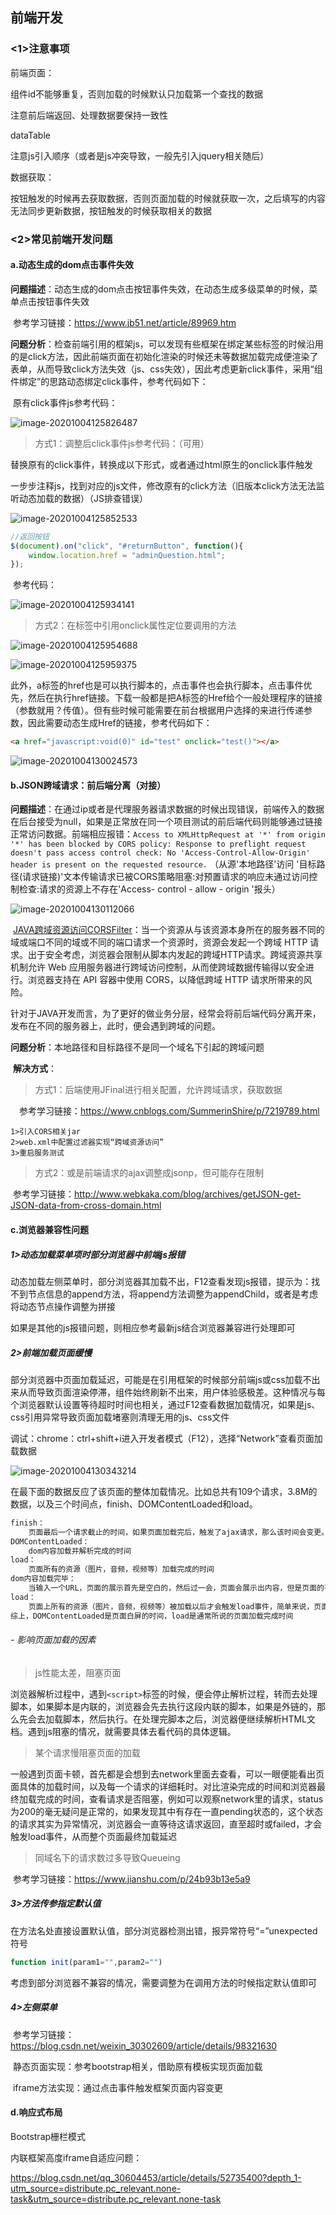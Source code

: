 ## 前端开发

### <1>注意事项

前端页面：

组件id不能够重复，否则加载的时候默认只加载第一个查找的数据

注意前后端返回、处理数据要保持一致性

 

dataTable  

注意js引入顺序（或者是js冲突导致，一般先引入jquery相关随后）

 

 

数据获取：

按钮触发的时候再去获取数据，否则页面加载的时候就获取一次，之后填写的内容无法同步更新数据，按钮触发的时候获取相关的数据



### <2>常见前端开发问题

#### a.动态生成的dom点击事件失效

​	**问题描述**：动态生成的dom点击按钮事件失效，在动态生成多级菜单的时候，菜单点击按钮事件失效

​	参考学习链接：https://www.jb51.net/article/89969.htm

​	**问题分析**：检查前端引用的框架js，可以发现有些框架在绑定某些标签的时候沿用的是click方法，因此前端页面在初始化渲染的时候还未等数据加载完成便渲染了表单，从而导致click方法失效（js、css失效），因此考虑更新click事件，采用“组件绑定”的思路动态绑定click事件，参考代码如下：

​	原有click事件js参考代码：

![image-20201004125826487](02-前端开发问题记录.assets/image-20201004125826487.png)

> 方式1：调整后click事件js参考代码：（可用）

​	替换原有的click事件，转换成以下形式，或者通过html原生的onclick事件触发

​	一步步注释js，找到对应的js文件，修改原有的click方法（旧版本click方法无法监听动态加载的数据）（JS排查错误）

![image-20201004125852533](02-前端开发问题记录.assets/image-20201004125852533.png)

```js
//返回按钮
$(document).on("click", "#returnButton", function(){
	window.location.href = "adminQuestion.html";
});
```

​	参考代码：

![image-20201004125934141](02-前端开发问题记录.assets/image-20201004125934141.png)



> 方式2：在标签中引用onclick属性定位要调用的方法

![image-20201004125954688](02-前端开发问题记录.assets/image-20201004125954688.png)

![image-20201004125959375](02-前端开发问题记录.assets/image-20201004125959375.png)

​	此外，a标签的href也是可以执行脚本的，点击事件也会执行脚本，点击事件优先，然后在执行href链接。下载一般都是把A标签的Href给个一般处理程序的链接（参数就用？传值）。但有些时候可能需要在前台根据用户选择的来进行传递参数，因此需要动态生成Href的链接，参考代码如下：

```html
<a href="javascript:void(0)" id="test" onclick="test()"></a>
```

![image-20201004130024573](02-前端开发问题记录.assets/image-20201004130024573.png)

#### b.JSON跨域请求：前后端分离（对接）

​	**问题描述**：在通过ip或者是代理服务器请求数据的时候出现错误，前端传入的数据在后台接受为null，如果是正常放在同一个项目测试的前后端代码则能够通过链接正常访问数据。前端相应报错：`Access to XMLHttpRequest at '*' from origin '*' has been blocked by CORS policy: Response to preflight request doesn't pass access control check: No 'Access-Control-Allow-Origin' header is present on the requested resource.` （从源'本地路径'访问 '目标路径(请求链接)'文本传输请求已被CORS策略阻塞:对预置请求的响应未通过访问控制检查:请求的资源上不存在'Access- control - allow - origin '报头）

![image-20201004130112066](02-前端开发问题记录.assets/image-20201004130112066.png)

​	[JAVA跨域资源访问CORSFilter](https://www.cnblogs.com/SummerinShire/p/7219789.html)：当一个资源从与该资源本身所在的服务器不同的域或端口不同的域或不同的端口请求一个资源时，资源会发起一个跨域 HTTP 请求。出于安全考虑，浏览器会限制从脚本内发起的跨域HTTP请求。跨域资源共享机制允许 Web 应用服务器进行跨域访问控制，从而使跨域数据传输得以安全进行。浏览器支持在 API 容器中使用 CORS，以降低跨域 HTTP 请求所带来的风险。

​	针对于JAVA开发而言，为了更好的做业务分层，经常会将前后端代码分离开来，发布在不同的服务器上，此时，便会遇到跨域的问题。

​	**问题分析**：本地路径和目标路径不是同一个域名下引起的跨域问题

​	**解决方式**：

> 方式1：后端使用JFinal进行相关配置，允许跨域请求，获取数据

　参考学习链接：https://www.cnblogs.com/SummerinShire/p/7219789.html

```
1>引入CORS相关jar
2>web.xml中配置过滤器实现“跨域资源访问”
3>重启服务测试
```



> 方式2：或是前端请求的ajax调整成jsonp，但可能存在限制

​	参考学习链接：http://www.webkaka.com/blog/archives/getJSON-get-JSON-data-from-cross-domain.html



#### c.浏览器兼容性问题

##### 1>动态加载菜单项时部分浏览器中前端js报错

​	动态加载左侧菜单时，部分浏览器其加载不出，F12查看发现js报错，提示为：找不到节点信息的append方法，将append方法调整为appendChild，或者是考虑将动态节点操作调整为拼接

​	如果是其他的js报错问题，则相应参考最新js结合浏览器兼容进行处理即可



##### 2>前端加载页面缓慢

​	部分浏览器中页面加载延迟，可能是在引用框架的时候部分前端js或css加载不出来从而导致页面渲染停滞，组件始终刷新不出来，用户体验感极差。这种情况与每个浏览器默认设置等待超时时间也相关，通过F12查看数据加载情况，如果是js、css引用异常导致页面加载堵塞则清理无用的js、css文件

​	调试：chrome：ctrl+shift+i进入开发者模式（F12），选择“Network”查看页面加载数据

![image-20201004130343214](02-前端开发问题记录.assets/image-20201004130343214.png)

​	在最下面的数据反应了该页面的整体加载情况。比如总共有109个请求，3.8M的数据，以及三个时间点，finish、DOMContentLoaded和load。

```java
finish：
    页面最后一个请求截止的时间，如果页面加载完后，触发了ajax请求，那么该时间会变更。
DOMContentLoaded：
    dom内容加载并解析完成的时间
load：
    页面所有的资源（图片，音频，视频等）加载完成的时间
dom内容加载完毕：
    当输入一个URL，页面的展示首先是空白的，然后过一会，页面会展示出内容，但是页面的有些资源比如说图片资源还无法看到，此时页面是可以正常的交互，过一段时间后，图片才完成显示在页面。从页面空白到展示出页面内容，会触发DOMContentLoaded事件，而这段时间就是HTML文档被加载和解析完成。此处DOMContentLoaded所计算的时间概念可以理解如下，当文档中没有脚本时，浏览器解析完文档便能触发 DOMContentLoaded 事件；如果文档中包含脚本，则脚本会阻塞文档的解析，而脚本需要等位于脚本前面的css加载完才能执行。在任何情况下，DOMContentLoaded的触发不需要等待图片等其他资源加载完成。
load：
    页面上所有的资源（图片，音频，视频等）被加载以后才会触发load事件，简单来说，页面的load事件会在DOMContentLoaded被触发之后才触发。
综上，DOMContentLoaded是页面白屏的时间，load是通常所说的页面加载完成时间
```

###### - 影响页面加载的因素

> js性能太差，阻塞页面

​	浏览器解析过程中，遇到`<script>`标签的时候，便会停止解析过程，转而去处理脚本，如果脚本是内联的，浏览器会先去执行这段内联的脚本，如果是外链的，那么先会去加载脚本，然后执行。在处理完脚本之后，浏览器便继续解析HTML文档。遇到js阻塞的情况，就需要具体去看代码的具体逻辑。



> 某个请求慢阻塞页面的加载

​	一般遇到页面卡顿，首先都是会想到去network里面去查看，可以一眼便能看出页面具体的加载时间，以及每一个请求的详细耗时。对比渲染完成的时间和浏览器最终加载完成的时间，查看请求是否阻塞，例如可以观察network里的请求，status为200的毫无疑问是正常的，如果发现其中有存在一直pending状态的，这个状态的请求其实为异常情况，浏览器会一直等待这请求返回，直至超时或failed，才会触发load事件，从而整个页面最终加载延迟



> 同域名下的请求数过多导致Queueing

​	参考学习链接：https://www.jianshu.com/p/24b93b13e5a9



##### 3>方法传参指定默认值

​	在方法名处直接设置默认值，部分浏览器检测出错，报异常符号“=”unexpected 符号

```js
function init(param1="",param2="")
```

​	考虑到部分浏览器不兼容的情况，需要调整为在调用方法的时候指定默认值即可





##### 4>左侧菜单

​	参考学习链接：https://blog.csdn.net/weixin_30302609/article/details/98321630

​	静态页面实现：参考bootstrap相关，借助原有模板实现页面加载

​	iframe方法实现：通过点击事件触发框架页面内容变更



#### d.响应式布局

Bootstrap栅栏模式

内联框架高度iframe自适应问题：

https://blog.csdn.net/qq_30604453/article/details/52735400?depth_1-utm_source=distribute.pc_relevant.none-task&utm_source=distribute.pc_relevant.none-task























